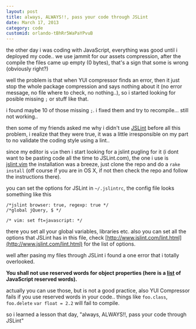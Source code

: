 ```yaml
---
layout: post
title: always, ALWAYS!!, pass your code through JSLint
date: March 17, 2013
category: code
customid: orlando-tBhRr5WaPaYPvuB
---
```


the other day i was coding with JavaScript, everything was good until i deployed my code.. we use jammit for our assets compression, after the compile the files came up empty (0 bytes), that's a sign that some is wrong (obviously right?)

well the problem is that when YUI compressor finds an error, then it just stop the whole package compression and says nothing about it (no error message, no file where to check, no nothing..), so i started looking for posible missing `;` or stuff like that.

i found maybe 10 of those missing `;`. i fixed them and try to recompile... still not working..

then some of my friends asked me why i didn't use [JSLint](jslint.com) before all this problem, i realize that they were true, it was a little irresponsible on my part to no validate the coding style using a lint..

since my editor is `vim` then i start looking for a jslint pugling for it (i dont want to be pasting code all the time to JSLint.com), the one i use is [jslint.vim](https://github.com/hallettj/jslint.vim) the installation was a breeze, just clone the repo and do a `rake install` (off course if you are in OS X, if not then check the repo and follow the instructions there).

you can set the options for JSLint in `~/.jslintrc`, the config file looks something like this

	/*jslint browser: true, regexp: true */
	/*global jQuery, $ */

	/* vim: set ft=javascript: */

there you set all your global variables, libraries etc. also you can set all the options that JSLint has in this file, check [http://www.jslint.com/lint.html](http://www.jslint.com/lint.html) for the list of options.

well after pasing my files through JSLint i found a one error that i totally overlooked.

__You shall not use reserved words for object properties (here is a [list](https://developer.mozilla.org/en-US/docs/JavaScript/Reference/Reserved_Words) of JavaScript reserved words).__

actually you can use those, but is not a good practice, also YUI Compressor fails if you use reserved words in your code.. things like `foo.class`, `foo.delete` `var float = 2.2` will fail to compile.

so i learned a lesson that day, "always, ALWAYS!!, pass your code through JSLint"
